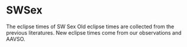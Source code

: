 # SWSex
The eclipse times of SW Sex
Old eclipse times are collected from the previous literatures.
New eclipse times come from our observations and AAVSO.
